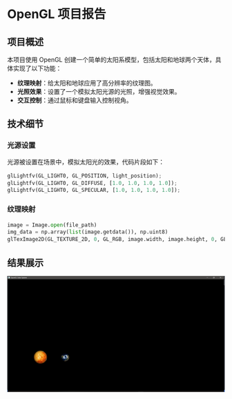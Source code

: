 # OpenGL 项目报告

## 项目概述

本项目使用 OpenGL 创建一个简单的太阳系模型，包括太阳和地球两个天体，具体实现了以下功能：

- **纹理映射**：给太阳和地球应用了高分辨率的纹理图。
- **光照效果**：设置了一个模拟太阳光源的光照，增强视觉效果。
- **交互控制**：通过鼠标和键盘输入控制视角。

## 技术细节

### 光源设置

光源被设置在场景中，模拟太阳光的效果，代码片段如下：

```py
glLightfv(GL_LIGHT0, GL_POSITION, light_position);
glLightfv(GL_LIGHT0, GL_DIFFUSE, [1.0, 1.0, 1.0, 1.0]);
glLightfv(GL_LIGHT0, GL_SPECULAR, [1.0, 1.0, 1.0, 1.0]);
```

### 纹理映射

```py
image = Image.open(file_path)
img_data = np.array(list(image.getdata()), np.uint8)
glTexImage2D(GL_TEXTURE_2D, 0, GL_RGB, image.width, image.height, 0, GL_RGB, GL_UNSIGNED_BYTE, img_data);
```

## 结果展示

![image](./img/image.png)
